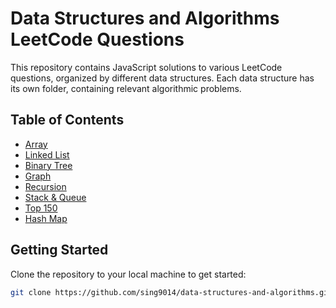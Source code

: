 # Data Structures and Algorithms LeetCode Questions

This repository contains JavaScript solutions to various LeetCode questions, organized by different data structures. Each data structure has its own folder, containing relevant algorithmic problems.

## Table of Contents

- [Array](./Arrays&Strings)
- [Linked List](./LinkedList)
- [Binary Tree](./Binary%20Tree)
- [Graph](./Graphs)
- [Recursion](./Recursion)
- [Stack & Queue](./Stack%20&%20Queues)
- [Top 150](./Top%20150)
- [Hash Map](./HashMaps)

## Getting Started

Clone the repository to your local machine to get started:

```bash
git clone https://github.com/sing9014/data-structures-and-algorithms.git
